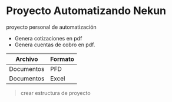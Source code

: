 # Proyecto Automatizando Nekun

proyecto personal de automatización

- Genera cotizaciones en pdf
- Genera cuentas de cobro en pdf.

| Archivo | Formato |
| ------ | ----------- |
| Documentos | PFD |
| Documentos | Excel |

> crear estructura de proyecto
